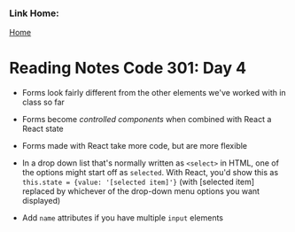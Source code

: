 ### Link Home:
[Home](README.md)

# Reading Notes Code 301: Day 4

- Forms look fairly different from the other elements we've worked with in class so far

- Forms become *controlled components* when combined with React a React state

- Forms made with React take more code, but are more flexible

- In a drop down list that's normally written as `<select>` in HTML, one of the options might start off as `selected`. With React, you'd show this as `this.state = {value: '[selected item]'}` (with [selected item] replaced by whichever of the drop-down menu options you want displayed)

- Add `name` attributes if you have multiple `input` elements